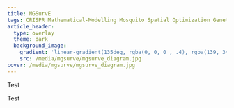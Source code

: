 ```yaml
---
title: MGSurvE
tags: CRISPR Mathematical-Modelling Mosquito Spatial Optimization Genetic-Algorithm
article_header:
  type: overlay
  theme: dark
  background_image:
    gradient: 'linear-gradient(135deg, rgba(0, 0, 0 , .4), rgba(139, 34, 139, .4))'
    src: /media/mgsurve/mgsurve_diagram.jpg
cover: /media/mgsurve/mgsurve_diagram.jpg
---
```


Test

<!--more-->


Test
